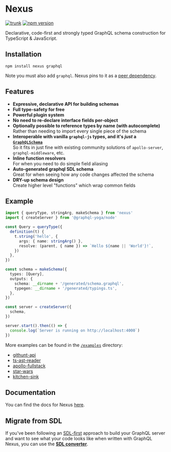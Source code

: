 # Nexus

[![trunk](https://github.com/graphql-nexus/nexus/workflows/trunk/badge.svg)](https://github.com/graphql-nexus/nexus/actions/workflows/trunk.yml)
[![npm version](https://badge.fury.io/js/nexus.svg)](https://badge.fury.io/js/nexus)

Declarative, code-first and strongly typed GraphQL schema construction for TypeScript & JavaScript.

## Installation

```
npm install nexus graphql
```

Note you must also add `graphql`. Nexus pins to it as a [peer dependency](https://nodejs.org/en/blog/npm/peer-dependencies/).

## Features

- **Expressive, declarative API for building schemas**
- **Full type-safety for free**
- **Powerful plugin system**
- **No need to re-declare interface fields per-object**
- **Optionally possible to reference types by name (with autocomplete)**  
  Rather than needing to import every single piece of the schema
- **Interoperable with vanilla `graphql-js` types, and it's _just_ a [`GraphQLSchema`](https://graphql.org/graphql-js/type/#graphqlschema)**  
  So it fits in just fine with existing community solutions of `apollo-server`, `graphql-middleware`, etc.
- **Inline function resolvers**  
  For when you need to do simple field aliasing
- **Auto-generated graphql SDL schema**  
  Great for when seeing how any code changes affected the schema
- **DRY-up schema design**  
  Create higher level "functions" which wrap common fields

## Example

```ts
import { queryType, stringArg, makeSchema } from 'nexus'
import { createServer } from '@graphql-yoga/node'

const Query = queryType({
  definition(t) {
    t.string('hello', {
      args: { name: stringArg() },
      resolve: (parent, { name }) => `Hello ${name || 'World'}!`,
    })
  },
})

const schema = makeSchema({
  types: [Query],
  outputs: {
    schema: __dirname + '/generated/schema.graphql',
    typegen: __dirname + '/generated/typings.ts',
  },
})

const server = createServer({
  schema,
})

server.start().then(() => {
  console.log(`Server is running on http://localhost:4000`)
})
```

More examples can be found in the [`/examples`](./examples) directory:

- [githunt-api](./examples/githunt-api)
- [ts-ast-reader](./examples/ts-ast-reader)
- [apollo-fullstack](./examples/apollo-fullstack)
- [star-wars](./examples/star-wars)
- [kitchen-sink](./examples/kitchen-sink)

## Documentation

You can find the docs for Nexus [here](http://nexusjs.org/).

## Migrate from SDL

If you've been following an [SDL-first](https://www.prisma.io/blog/the-problems-of-schema-first-graphql-development-x1mn4cb0tyl3/) approach to build your GraphQL server and want to see what your code looks like when written with GraphQL Nexus, you can use the [**SDL converter**](https://nexus.js.org/converter).
